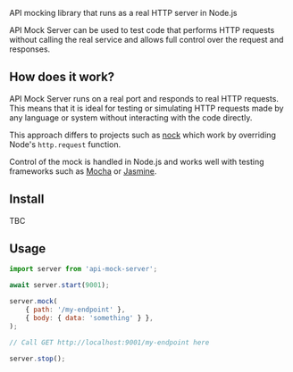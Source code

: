 API mocking library that runs as a real HTTP server in Node.js

API Mock Server can be used to test code that performs HTTP requests without
calling the real service and allows full control over the request and responses.

## How does it work?

API Mock Server runs on a real port and responds to real HTTP requests. This
means that it is ideal for testing or simulating HTTP requests made by any 
language or system without interacting with the code directly.

This approach differs to projects such as [nock](https://github.com/nock/nock)
which work by overriding Node's `http.request` function.

Control of the mock is handled in Node.js and works well with testing frameworks
such as [Mocha](https://mochajs.org/) or [Jasmine](https://jasmine.github.io/).

## Install

TBC

## Usage

```javascript
import server from 'api-mock-server';

await server.start(9001);

server.mock(
    { path: '/my-endpoint' },
    { body: { data: 'something' } },
);

// Call GET http://localhost:9001/my-endpoint here

server.stop();
```
